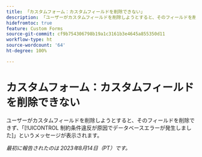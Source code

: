 ```yaml
---
title: 「カスタムフォーム：カスタムフィールドを削除できない」
description: 「ユーザーがカスタムフィールドを削除しようとすると、そのフィールドを削除できず、「制約条件違反が原因でデータベースエラーが発生しました」というメッセージが表示されます。」
hidefromtoc: true
feature: Custom Forms
source-git-commit: cf9b754306798b19a1c3161b3e4645a855350d11
workflow-type: ht
source-wordcount: '64'
ht-degree: 100%

---
```



# カスタムフォーム：カスタムフィールドを削除できない

ユーザーがカスタムフィールドを削除しようとすると、そのフィールドを削除できず、「[!UICONTROL 制約条件違反が原因でデータベースエラーが発生しました]」というメッセージが表示されます。

_最初に報告されたのは 2023年8月14日（PT）です。_

